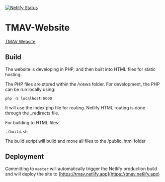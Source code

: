 [![Netlify Status](https://api.netlify.com/api/v1/badges/067725da-317a-41fc-a29f-aae5415481ce/deploy-status)](https://app.netlify.com/sites/tmav/deploys)

# TMAV-Website

[TMAV Website](https://tmav.netlify.app)

## Build

The website is developing in PHP, and then built into HTML files for static hosting.

The PHP files are stored within the /views folder. For development, the PHP can be run locally using: 

```php -S localhost:8000```

It will use the index.php file for routing. Netlify HTML routing is done through the _redirects file.

For building to HTML files:

```./build.sh```

The build script will build and move all files to the /public_html folder

## Deployment

Committing to `master` will automatically trigger the Netlify production build and will deploy the site to [https://tmav.netlify.app](https://tmav.netlify.app) 
